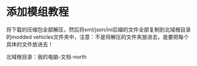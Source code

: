 # 添加模组教程

将下载的压缩包全部解压，然后将xml/json/ini后缀的文件全部复制到北域根目录的modded vehicles文件夹中，注意：不是将解压的文件夹放进去，是要把每个具体的文件放进去！

北域根目录：我的电脑-文档-north
